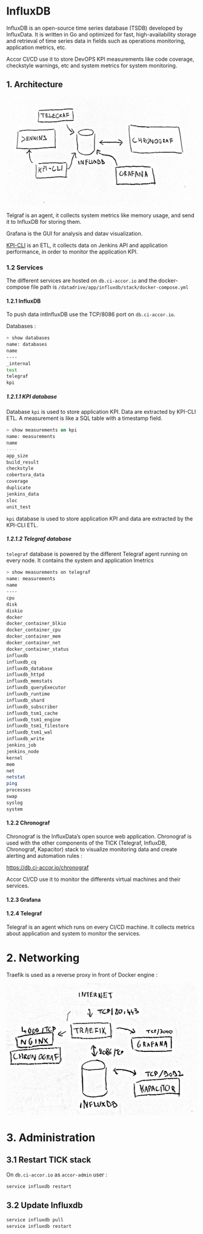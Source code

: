 # InfluxDB

InfluxDB is an open-source time series database (TSDB) developed by InfluxData. It is written in Go and optimized for fast, high-availability storage and retrieval of time series data in fields such as operations monitoring, application metrics, etc.

Accor CI/CD use it to store DevOPS KPI measurements like code coverage, checkstyle warnings, etc and system metrics for system monitoring.

## 1. Architecture

![Apps CI-Accor](/assets/tick.jpg "CI/CD data architecture")

Telgraf is an agent, it collects system metrics like memory usage, and send it to InfluxDB for storing them.

Grafana is the GUI for analysis and datav visualization.

[KPI-CLI](04-kpi-cli.md) is an ETL, it collects data on Jenkins API and application performance, in order to
monitor the application KPI.

### 1.2 Services

The different services are hosted on `db.ci-accor.io` and the docker-compose file path is `/datadrive/app/influxdb/stack/docker-compose.yml`

#### 1.2.1 InfluxDB

To push data intInfluxDB use the TCP/8086 port on `db.ci-accor.io`. 

Databases :

```bash
> show databases
name: databases
name
----
_internal
test
telegraf
kpi
```

##### 1.2.1.1 KPI database

Database `kpi` is used to store application KPI. Data are extracted by KPI-CLI ETL. A measurement is like a SQL table with a timestamp field.

```sql
> show measurements on kpi
name: measurements
name
----
app_size
build_result
checkstyle
cobertura_data
coverage
duplicate
jenkins_data
sloc
unit_test
```

`kpi` database is used to store application KPI and data are extracted by the KPI-CLI ETL.

##### 1.2.1.2 Telegraf database

`telegraf` database is powered by the different Telegraf agent running on every node. It contains the system and application lmetrics 

```bash
> show measurements on telegraf
name: measurements
name
----
cpu
disk
diskio
docker
docker_container_blkio
docker_container_cpu
docker_container_mem
docker_container_net
docker_container_status
influxdb
influxdb_cq
influxdb_database
influxdb_httpd
influxdb_memstats
influxdb_queryExecutor
influxdb_runtime
influxdb_shard
influxdb_subscriber
influxdb_tsm1_cache
influxdb_tsm1_engine
influxdb_tsm1_filestore
influxdb_tsm1_wal
influxdb_write
jenkins_job
jenkins_node
kernel
mem
net
netstat
ping
processes
swap
syslog
system
```

#### 1.2.2 Chronograf

Chronograf is the InfluxData’s open source web application. Chronograf is used with the other components of the TICK (Telegraf, InfluxDB, Chronograf, Kapacitor) stack to visualize monitoring data and create alerting and automation rules :

https://db.ci-accor.io/chronograf

Accor CI/CD use it to monitor the differents virtual machines and their services.

#### 1.2.3 Grafana

#### 1.2.4 Telegraf

Telegraf is an agent which runs on every CI/CD machine. It collects metrics about application and system to monitor the services.

# 2. Networking

Traefik is used as a reverse proxy in front of Docker engine :

![Apps CI-Accor](/assets/data_net.jpg "CI/CD data architecture")

# 3. Administration

## 3.1 Restart TICK stack

On `db.ci-accor.io` as `accor-admin` user :

```bash
service influxdb restart
```

## 3.2 Update Influxdb

```bash
service influxdb pull
service influxdb restart
```
